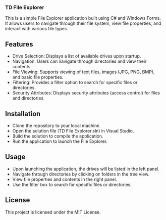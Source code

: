 ### TD File Explorer
This is a simple File Explorer application built using C# and Windows Forms. It allows users to navigate through their file system, view file properties, and interact with various file types.

## Features
 - Drive Selection: Displays a list of available drives upon startup.
 - Navigation: Users can navigate through directories and view their contents.
 - File Viewing: Supports viewing of text files, images (JPG, PNG, BMP), and basic file properties.
 - Filtering: Provides a filter option to search for specific files or directories.
 - Security Attributes: Displays security attributes (access control) for files and directories.

## Installation
 - Clone the repository to your local machine.
 - Open the solution file (TD File Explorer.sln) in Visual Studio.
 - Build the solution to compile the application.
 - Run the application to launch the File Explorer.

## Usage
 - Upon launching the application, the drives will be listed in the left panel.
 - Navigate through directories by clicking on folders in the tree view.
 - View file properties and contents in the right panel.
 - Use the filter box to search for specific files or directories.

## License
This project is licensed under the MIT License.
